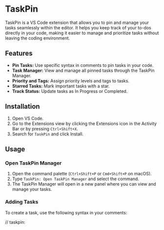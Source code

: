 
# TaskPin

TaskPin is a VS Code extension that allows you to pin and manage your tasks seamlessly within the editor. It helps you keep track of your to-dos directly in your code, making it easier to manage and prioritize tasks without leaving the coding environment.

## Features

- **Pin Tasks:** Use specific syntax in comments to pin tasks in your code.
- **Task Manager:** View and manage all pinned tasks through the TaskPin Manager.
- **Priority and Tags:** Assign priority levels and tags to tasks.
- **Starred Tasks:** Mark important tasks with a star.
- **Track Status:** Update tasks as In Progress or Completed.

## Installation

1. Open VS Code.
2. Go to the Extensions view by clicking the Extensions icon in the Activity Bar or by pressing `Ctrl+Shift+X`.
3. Search for `TaskPin` and click Install.

## Usage

### Open TaskPin Manager

1. Open the command palette (`Ctrl+Shift+P` or `Cmd+Shift+P` on macOS).
2. Type `TaskPin: Open TaskPin Manager` and select the command.
3. The TaskPin Manager will open in a new panel where you can view and manage your tasks.

### Adding Tasks

To create a task, use the following syntax in your comments:

// taskpin: <Title> | <Priority> | <Tags> | <Starred>

Examples:
// taskpin: Update documentation | H | #docs | starred
// taskpin: Refactor code | M | #refactor
// taskpin: Fix bug | L

### Task Syntax Details

- **Title:** A short, descriptive title for the task.
- **Priority:** The priority level of the task (L for low, M for medium, H for high). Default is L.
- **Tags:** A list of tags or labels for categorizing the task (optional).
- **Starred:** Indicate if the task is starred (optional).

### Managing Tasks

- **Star/Unstar:** Click the star icon next to a task to mark it as important or remove the star.
- **Update Status:** Click the "Complete" or "In Progress" button to update the task status.
- **Go to Task:** Click on a task to navigate to the line in the code where the task is defined.
- **Remove Task:** Click the remove button to delete a task and its associated comment from the code.

## Troubleshooting

### Common Issues

1. **Tasks Not Appearing:**
   - Ensure you are using the correct task syntax in your comments.
   - Open the TaskPin Manager and click the refresh button to reload tasks.

### Error Handling

- If you encounter any issues or errors, check the VS Code output panel for error messages.
- Enable logging in the TaskPin settings to get more detailed error logs.

## Contributing

We welcome contributions to improve TaskPin. Here's how you can contribute:

1. Fork the repository.
2. Create a new branch for your feature or bug fix.
3. Make your changes and commit them with descriptive commit messages.
4. Push your changes to your fork.
5. Submit a pull request to the main repository.

### Development Setup

1. Clone the repository: `git clone https://github.com/your-username/taskpin.git`
2. Install dependencies: `npm install`
3. Open the project in VS Code.
4. Start the development environment: `npm run compile` and `npm run watch`
5. Launch the extension: Press `F5` to open a new VS Code window with the extension loaded.

### Code Style

- Follow the existing code style and conventions.
- Run `npm run lint` to ensure your code adheres to the linting rules.

## License

This project is licensed under the MIT License. See the LICENSE file for details.

## Feedback

We'd love to hear your feedback! Please open an issue on GitHub if you have any suggestions, bug reports, or general comments.

## Acknowledgements

Thanks to all the contributors and the open-source community for making this project possible.
